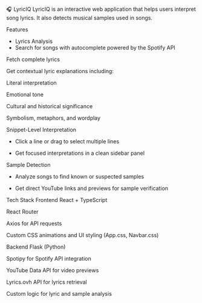 🎧 LyricIQ
LyricIQ is an interactive web application that helps users interpret song lyrics. It also detects musical samples used in songs.

Features
- Lyrics Analysis
- Search for songs with autocomplete powered by the Spotify API

Fetch complete lyrics

Get contextual lyric explanations including:

Literal interpretation

Emotional tone

Cultural and historical significance

Symbolism, metaphors, and wordplay

Snippet-Level Interpretation

- Click a line or drag to select multiple lines

- Get focused interpretations in a clean sidebar panel

Sample Detection

- Analyze songs to find known or suspected samples

- Get direct YouTube links and previews for sample verification

Tech Stack
Frontend
React + TypeScript

React Router

Axios for API requests

Custom CSS animations and UI styling (App.css, Navbar.css)

Backend
Flask (Python)

Spotipy for Spotify API integration

YouTube Data API for video previews

Lyrics.ovh API for lyrics retrieval

Custom logic for lyric and sample analysis
